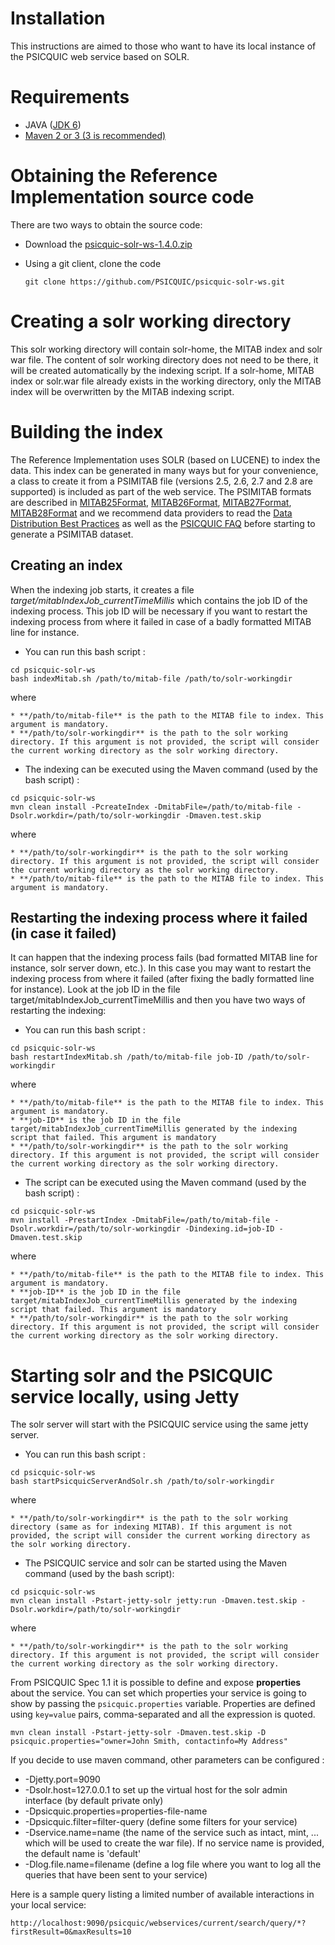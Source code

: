 # Installation #

This instructions are aimed to those who want to have its local instance of the PSICQUIC web service based on SOLR.

# Requirements #

  * JAVA ([JDK 6](http://java.sun.com/javase/downloads/index.jsp))
  * [Maven 2 or 3 (3 is recommended)](http://maven.apache.org)

# Obtaining the Reference Implementation source code #

There are two ways to obtain the source code:

* Download the [psicquic-solr-ws-1.4.0.zip](https://github.com/PSICQUIC/psicquic-solr-ws/releases/tag/psicquic-solr-ws-1.4.0)

* Using a git client, clone the code

  `git clone https://github.com/PSICQUIC/psicquic-solr-ws.git`

# Creating a solr working directory #

This solr working directory will contain solr-home, the MITAB index and solr war file. The content of solr working directory does not need to be there, it will be created automatically by the indexing script. If a solr-home, MITAB index or solr.war file already exists in the working directory, only the MITAB index will be overwritten by the MITAB indexing script.

# Building the index #

The Reference Implementation uses SOLR (based on LUCENE) to index the data. This index can be generated in many ways but for your convenience, a class to create it from a PSIMITAB file (versions 2.5, 2.6, 2.7 and 2.8 are supported) is included as part of the web service. The PSIMITAB formats are described in [MITAB25Format](MITAB25Format.md), [MITAB26Format](MITAB26Format.md), [MITAB27Format](MITAB27Format.md), [MITAB28Format](MITAB28Format.md) and we recommend data providers to read the [Data Distribution Best Practices](DataDistributionBestPractices.md) as well as the [PSICQUIC FAQ](Faq.md) before starting to generate a PSIMITAB dataset.

## Creating an index ##

When the indexing job starts, it creates a file _target/mitabIndexJob\_currentTimeMillis_ which contains the job ID of the indexing process. This job ID will be necessary if you want to restart the indexing process from where it failed in case of a badly formatted MITAB line for instance.

  * You can run this bash script :

  ```
  cd psicquic-solr-ws
  bash indexMitab.sh /path/to/mitab-file /path/to/solr-workingdir
  ```

  where
  
    * **/path/to/mitab-file** is the path to the MITAB file to index. This argument is mandatory.
    * **/path/to/solr-workingdir** is the path to the solr working directory. If this argument is not provided, the script will consider the current working directory as the solr working directory.


  * The indexing can be executed using the Maven command (used by the bash script) :

  ```
  cd psicquic-solr-ws
  mvn clean install -PcreateIndex -DmitabFile=/path/to/mitab-file -Dsolr.workdir=/path/to/solr-workingdir -Dmaven.test.skip
  ```

  where

    * **/path/to/solr-workingdir** is the path to the solr working directory. If this argument is not provided, the script will consider the current working directory as the solr working directory.
    * **/path/to/mitab-file** is the path to the MITAB file to index. This argument is mandatory.

## Restarting the indexing process where it failed (in case it failed) ##

It can happen that the indexing process fails (bad formatted MITAB line for instance, solr server down, etc.). In this case you may want to restart the indexing process from where it failed (after fixing the badly formatted line for instance). Look at the job ID in the file target/mitabIndexJob_currentTimeMillis and then you have two ways of restarting the indexing:

  * You can run this bash script :

  ```
  cd psicquic-solr-ws
  bash restartIndexMitab.sh /path/to/mitab-file job-ID /path/to/solr-workingdir
  ```

  where

    * **/path/to/mitab-file** is the path to the MITAB file to index. This argument is mandatory.
    * **job-ID** is the job ID in the file target/mitabIndexJob_currentTimeMillis generated by the indexing script that failed. This argument is mandatory
    * **/path/to/solr-workingdir** is the path to the solr working directory. If this argument is not provided, the script will consider the current working directory as the solr working directory.


  * The script can be executed using the Maven command (used by the bash script) :

  ```
  cd psicquic-solr-ws
  mvn install -PrestartIndex -DmitabFile=/path/to/mitab-file -Dsolr.workdir=/path/to/solr-workingdir -Dindexing.id=job-ID -Dmaven.test.skip
  ```

  where

    * **/path/to/mitab-file** is the path to the MITAB file to index. This argument is mandatory.
    * **job-ID** is the job ID in the file target/mitabIndexJob_currentTimeMillis generated by the indexing script that failed. This argument is mandatory
    * **/path/to/solr-workingdir** is the path to the solr working directory. If this argument is not provided, the script will consider the current working directory as the solr working directory.


# Starting solr and the PSICQUIC service locally, using Jetty #

The solr server will start with the PSICQUIC service using the same jetty server.

  * You can run this bash script :

  ```
  cd psicquic-solr-ws
  bash startPsicquicServerAndSolr.sh /path/to/solr-workingdir
  ```

  where

    * **/path/to/solr-workingdir** is the path to the solr working directory (same as for indexing MITAB). If this argument is not provided, the script will consider the current working directory as the solr working directory.


  * The PSICQUIC service and solr can be started using the Maven command (used by the bash script):

  ```
  cd psicquic-solr-ws
  mvn clean install -Pstart-jetty-solr jetty:run -Dmaven.test.skip -Dsolr.workdir=/path/to/solr-workingdir
  ```

  where

    * **/path/to/solr-workingdir** is the path to the solr working directory. If this argument is not provided, the script will consider the current working directory as the solr working directory.

From PSICQUIC Spec 1.1 it is possible to define and expose **properties** about the service. You can set which properties your service is going to show by passing the `psicquic.properties` variable. Properties are defined using `key=value` pairs, comma-separated and all the expression is quoted.

```
mvn clean install -Pstart-jetty-solr -Dmaven.test.skip -D psicquic.properties="owner=John Smith, contactinfo=My Address"
```

If you decide to use maven command, other parameters can be configured :

  * -Djetty.port=9090
  * -Dsolr.host=127.0.0.1 to set up the virtual host for the solr admin interface (by default private only)
  * -Dpsicquic.properties=properties-file-name
  * -Dpsicquic.filter=filter-query (define some filters for your service)
  * -Dservice.name=name (the name of the service such as intact, mint, ... which will be used to create the war file). If no service name is provided, the default name is 'default'
  * -Dlog.file.name=filename (define a log file where you want to log all the queries that have been sent to your service)

Here is a sample query listing a limited number of available interactions in  your local service:

```
http://localhost:9090/psicquic/webservices/current/search/query/*?firstResult=0&maxResults=10
```